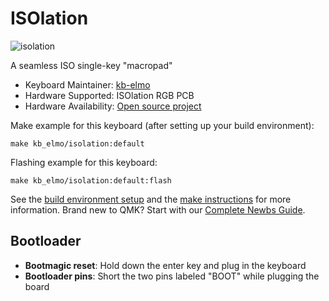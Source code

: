 # ISOlation

![isolation](https://i.imgur.com/8twVgxPl.jpg)

A seamless ISO single-key "macropad"

* Keyboard Maintainer: [kb-elmo](https://github.com/kb-elmo)
* Hardware Supported: ISOlation RGB PCB
* Hardware Availability: [Open source project](https://github.com/kb-elmo/ISOlation)

Make example for this keyboard (after setting up your build environment):

    make kb_elmo/isolation:default

Flashing example for this keyboard:

    make kb_elmo/isolation:default:flash

See the [build environment setup](https://docs.qmk.fm/#/getting_started_build_tools) and the [make instructions](https://docs.qmk.fm/#/getting_started_make_guide) for more information. Brand new to QMK? Start with our [Complete Newbs Guide](https://docs.qmk.fm/#/newbs).

## Bootloader

* **Bootmagic reset**: Hold down the enter key and plug in the keyboard
* **Bootloader pins**: Short the two pins labeled "BOOT" while plugging the board
